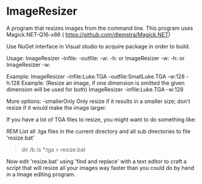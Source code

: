 # ImageResizer

A program that resizes images from the command line. 
This program uses Magick.NET-Q16-x86 ( https://github.com/dlemstra/Magick.NET)

Use NuGet interface in Visual studio to acquire package in order to build.

Usage:
    ImageResizer -infile:<inFileName> -outfile:<outFileName> -w:<width> -h:<height>
  or 
    ImageResizer <inFileName> -w:<width> -h:<height>
  or 
    ImageResizer <inFileName> -w:<width> 

Example: 
    ImageResizer -infile:Luke.TGA -outfile:SmallLuke.TGA -w:128 -h:128
Example: (Resize an image, if one dimension is omitted the given dimension will be used for both)
    ImageResizer -infile:Luke.TGA -w:128 

More options:
-smallerOnly    Only resize if it results in a smaller size; don't resize if it would make the image larger.


If you have a lot of TGA files to resize, you might want to do something like:

REM List all .tga files in the current directory and all sub directories to file 'resize.bat'
> dir /b /s *.tga > resize.bat 

Now edit 'resize.bat' using 'find and replace' with a text editor to craft a script that will resize all your images way faster than you could do by hand in a Image editing program.
